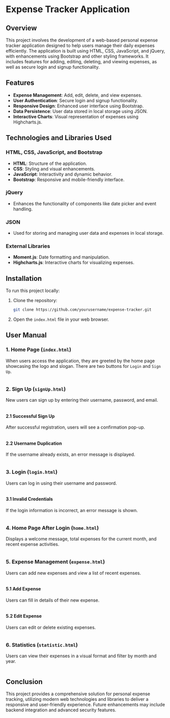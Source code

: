 # Expense Tracker Application

## Overview

This project involves the development of a web-based personal expense tracker application designed to help users manage their daily expenses efficiently. The application is built using HTML, CSS, JavaScript, and jQuery, with enhancements using Bootstrap and other styling frameworks. It includes features for adding, editing, deleting, and viewing expenses, as well as secure login and signup functionality.

## Features

- **Expense Management**: Add, edit, delete, and view expenses.
- **User Authentication**: Secure login and signup functionality.
- **Responsive Design**: Enhanced user interface using Bootstrap.
- **Data Persistence**: User data stored in local storage using JSON.
- **Interactive Charts**: Visual representation of expenses using Highcharts.js.

## Technologies and Libraries Used

### HTML, CSS, JavaScript, and Bootstrap
- **HTML**: Structure of the application.
- **CSS**: Styling and visual enhancements.
- **JavaScript**: Interactivity and dynamic behavior.
- **Bootstrap**: Responsive and mobile-friendly interface.

### jQuery
- Enhances the functionality of components like date picker and event handling.

### JSON
- Used for storing and managing user data and expenses in local storage.

### External Libraries
- **Moment.js**: Date formatting and manipulation.
- **Highcharts.js**: Interactive charts for visualizing expenses.

## Installation

To run this project locally:

1. Clone the repository:
    ```bash
    git clone https://github.com/yourusername/expense-tracker.git
    ```
2. Open the `index.html` file in your web browser.

## User Manual

### 1. Home Page (`index.html`)
When users access the application, they are greeted by the home page showcasing the logo and slogan. There are two buttons for `Login` and `Sign Up`.

<img src="">

### 2. Sign Up (`signUp.html`)
New users can sign up by entering their username, password, and email.

<img src="">

#### 2.1 Successful Sign Up
After successful registration, users will see a confirmation pop-up.

<img src="">

#### 2.2 Username Duplication
If the username already exists, an error message is displayed.

<img src="">

### 3. Login (`login.html`)
Users can log in using their username and password.

<img src="">

#### 3.1 Invalid Credentials
If the login information is incorrect, an error message is shown.

<img src="">

### 4. Home Page After Login (`home.html`)
Displays a welcome message, total expenses for the current month, and recent expense activities.

<img src="">

### 5. Expense Management (`expense.html`)
Users can add new expenses and view a list of recent expenses.

<img src="">

#### 5.1 Add Expense
Users can fill in details of their new expense.

<img src="">

#### 5.2 Edit Expense
Users can edit or delete existing expenses.

<img src="">

### 6. Statistics (`statistic.html`)
Users can view their expenses in a visual format and filter by month and year.

<img src="">

## Conclusion
This project provides a comprehensive solution for personal expense tracking, utilizing modern web technologies and libraries to deliver a responsive and user-friendly experience. Future enhancements may include backend integration and advanced security features.
